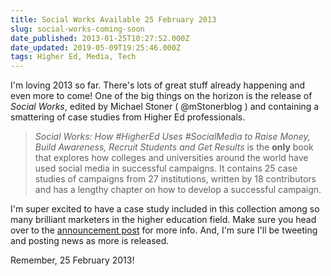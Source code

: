 ```yaml
---
title: Social Works Available 25 February 2013
slug: social-works-coming-soon
date_published: 2013-01-25T10:27:52.000Z
date_updated: 2019-05-09T19:25:46.000Z
tags: Higher Ed, Media, Tech
---
```


I'm loving 2013 so far. There's lots of great stuff already happening and even more to come! One of the big things on the horizon is the release of *Social Works*, edited by Michael Stoner ( @mStonerblog ) and containing a smattering of case studies from Higher Ed professionals.

> *Social Works: How #HigherEd Uses #SocialMedia to Raise Money, Build Awareness, Recruit Students and Get Results* is the **only** book that explores how colleges and universities around the world have used social media in successful campaigns. It contains 25 case studies of campaigns from 27 institutions, written by 18 contributors and has a lengthy chapter on how to develop a successful campaign.

I'm super excited to have a case study included in this collection among so many brilliant marketers in the higher education field. Make sure you head over to the [announcement post](http://www.mstoner.com/blog/social-media/social-works-coming-to-bookshelves-and-ereaders-on-25-february/) for more info. And, I'm sure I'll be tweeting and posting news as more is released.

Remember, 25 February 2013!
